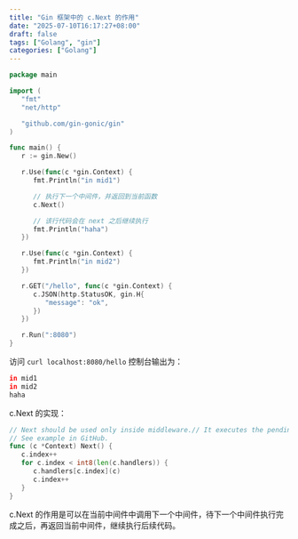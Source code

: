 ```yaml
---
title: "Gin 框架中的 c.Next 的作用"
date: "2025-07-10T16:17:27+08:00"
draft: false
tags: ["Golang", "gin"]
categories: ["Golang"]
---
```


```go
package main

import (
   "fmt"
   "net/http"

   "github.com/gin-gonic/gin"
)

func main() {
   r := gin.New()

   r.Use(func(c *gin.Context) {
      fmt.Println("in mid1")

      // 执行下一个中间件，并返回到当前函数
      c.Next()

      // 该行代码会在 next 之后继续执行
      fmt.Println("haha")
   })

   r.Use(func(c *gin.Context) {
      fmt.Println("in mid2")
   })

   r.GET("/hello", func(c *gin.Context) {
      c.JSON(http.StatusOK, gin.H{
         "message": "ok",
      })
   })

   r.Run(":8080")
}
```

访问 `curl localhost:8080/hello` 控制台输出为：

```bash
in mid1
in mid2
haha
```

c.Next 的实现：

```go
// Next should be used only inside middleware.// It executes the pending handlers in the chain inside the calling handler.
// See example in GitHub.
func (c *Context) Next() {
   c.index++
   for c.index < int8(len(c.handlers)) {
      c.handlers[c.index](c)
      c.index++
   }
}
```

c.Next 的作用是可以在当前中间件中调用下一个中间件，待下一个中间件执行完成之后，再返回当前中间件，继续执行后续代码。
